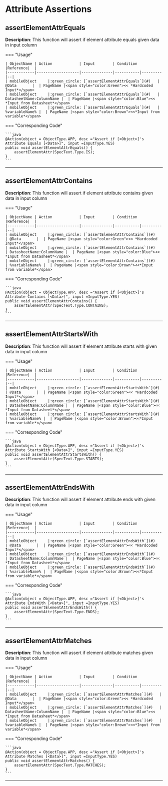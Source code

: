 # **Attribute Assertions** 

## **assertElementAttrEquals**

**Description**: This function will assert if element attribute equals given data in input column

=== "Usage"

    | ObjectName | Action            | Input        | Condition |Reference|  |
    |------------|-------------------|--------------|-----------|---------|--|
    | mobileObject     |:green_circle: [`assertElementAttrEquals`](#)   | @Data       |  | PageName |<span style="color:Green"><< *Hardcoded Input*</span> 
    | mobileObject     |:green_circle: [`assertElementAttrEquals`](#)   | DatasheetName:ColumnName |  | PageName |<span style="color:Blue"><< *Input from Datasheet*</span>
    | mobileObject     |:green_circle: [`assertElementAttrEquals`](#)   | %variableName% |  | PageName |<span style="color:Brown"><<*Input from variable*</span>

=== "Corresponding Code"

    ```java
    @Action(object = ObjectType.APP, desc ="Assert if [<Object>]'s Attribute Equals [<Data>]", input =InputType.YES)
    public void assertElementAttrEquals() {
        assertElementAttr(SpecText.Type.IS);
    }
    ```
----------------------

## **assertElementAttrContains**

**Description**: This function will assert if element attribute contains given data in input column

=== "Usage"

    | ObjectName | Action            | Input        | Condition |Reference|  |
    |------------|-------------------|--------------|-----------|---------|--|
    | mobileObject     |:green_circle: [`assertElementAttrContains`](#)   | @Data       |  | PageName |<span style="color:Green"><< *Hardcoded Input*</span> 
    | mobileObject     |:green_circle: [`assertElementAttrContains`](#)   | DatasheetName:ColumnName |  | PageName |<span style="color:Blue"><< *Input from Datasheet*</span>
    | mobileObject     |:green_circle: [`assertElementAttrContains`](#)   | %variableName% |  | PageName |<span style="color:Brown"><<*Input from variable*</span>

=== "Corresponding Code"

    ```java
    @Action(object = ObjectType.APP, desc ="Assert if [<Object>]'s Attribute Contains [<Data>]", input =InputType.YES)
    public void assertElementAttrContains() {
        assertElementAttr(SpecText.Type.CONTAINS);
    }
    ```
----------------------

## **assertElementAttrStartsWith**

**Description**: This function will assert if element attribute starts with given data in input column

=== "Usage"

    | ObjectName | Action            | Input        | Condition |Reference|  |
    |------------|-------------------|--------------|-----------|---------|--|
    | mobileObject     |:green_circle: [`assertElementAttrStartsWith`](#)   | @Data       |  | PageName |<span style="color:Green"><< *Hardcoded Input*</span> 
    | mobileObject     |:green_circle: [`assertElementAttrStartsWith`](#)   | DatasheetName:ColumnName |  | PageName |<span style="color:Blue"><< *Input from Datasheet*</span>
    | mobileObject     |:green_circle: [`assertElementAttrStartsWith`](#)   | %variableName% |  | PageName |<span style="color:Brown"><<*Input from variable*</span>

=== "Corresponding Code"

    ```java
    @Action(object = ObjectType.APP, desc ="Assert if [<Object>]'s Attribute StartsWith [<Data>]", input =InputType.YES)
    public void assertElementAttrStartsWith() {
        assertElementAttr(SpecText.Type.STARTS);
    }
    ```
----------------------

## **assertElementAttrEndsWith**

**Description**: This function will assert if element attribute ends with given data in input column

=== "Usage"

    | ObjectName | Action            | Input        | Condition |Reference|  |
    |------------|-------------------|--------------|-----------|---------|--|
    | mobileObject     |:green_circle: [`assertElementAttrEndsWith`](#)   | @Data       |  | PageName |<span style="color:Green"><< *Hardcoded Input*</span> 
    | mobileObject     |:green_circle: [`assertElementAttrEndsWith`](#)   | DatasheetName:ColumnName |  | PageName |<span style="color:Blue"><< *Input from Datasheet*</span>
    | mobileObject     |:green_circle: [`assertElementAttrEndsWith`](#)   | %variableName% |  | PageName |<span style="color:Brown"><<*Input from variable*</span>

=== "Corresponding Code"

    ```java
    @Action(object = ObjectType.APP, desc ="Assert if [<Object>]'s Attribute EndsWith [<Data>]", input =InputType.YES)
    public void assertElementAttrEndsWith() {
        assertElementAttr(SpecText.Type.ENDS);
    }
    ```
----------------------

## **assertElementAttrMatches**

**Description**: This function will assert if element attribute matches given data in input column

=== "Usage"

    | ObjectName | Action            | Input        | Condition |Reference|  |
    |------------|-------------------|--------------|-----------|---------|--|
    | mobileObject     |:green_circle: [`assertElementAttrMatches`](#)   | @Data       |  | PageName |<span style="color:Green"><< *Hardcoded Input*</span> 
    | mobileObject     |:green_circle: [`assertElementAttrMatches`](#)   | DatasheetName:ColumnName |  | PageName |<span style="color:Blue"><< *Input from Datasheet*</span>
    | mobileObject     |:green_circle: [`assertElementAttrMatches`](#)   | %variableName% |  | PageName |<span style="color:Brown"><<*Input from variable*</span>

=== "Corresponding Code"

    ```java
    @Action(object = ObjectType.APP, desc ="Assert if [<Object>]'s Attribute Matches [<Data>]", input =InputType.YES)
    public void assertElementAttrMatches() {
        assertElementAttr(SpecText.Type.MATCHES);
    }
    ```
----------------------